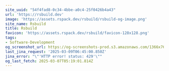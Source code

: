 ```yaml
---
site_uuid: "54f4fad8-0c34-4bbe-a0c4-25f0426b4a43"
url: 'https://rsbuild.dev'
image: 'https://assets.rspack.dev/rsbuild/rsbuild-og-image.png'
site_name: Rsbuild
title: Rsbuild
favicon: 'https://assets.rspack.dev/rsbuild/favicon-128x128.png'
tags:
- Software-Development
og_screenshot_url: https://og-screenshots-prod.s3.amazonaws.com/1366x768/80/false/ebb76006a2c1a3becb68202b0903f6f0af716f51e4ebef671ed424175b7fcc89.jpeg
last_jina_request: '2025-03-09T06:45:00.850Z'
jina_error: "\"'HTTP error! status: 429'\""
og_last_fetch: 2025-03-07T05:19:01.814Z
---
```


